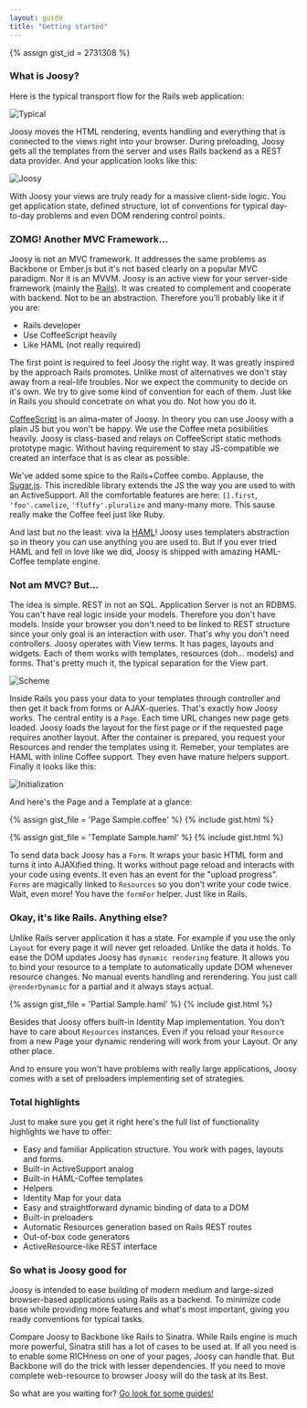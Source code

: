 ```yaml
---
layout: guide
title: "Getting started"
---
```


{% assign gist_id = 2731308 %}

### What is Joosy?

Here is the typical transport flow for the Rails web application:

![Typical](http://f.cl.ly/items/322w1b1j2y2X0C212O1U/typical.png)

Joosy moves the HTML rendering, events handling and everything that is connected to the views right into your browser. During preloading, Joosy gets all the templates from the server and uses Rails backend as a REST data provider. And your application looks like this:

![Joosy](http://f.cl.ly/items/0k3f1W2p1H0B1j0r231Z/joosy.png)

With Joosy your views are truly ready for a massive client-side logic. You get application state, defined structure, lot of conventions for typical day-to-day problems and even DOM rendering control points.

### ZOMG! Another MVC Framework...

Joosy is not an MVC framework. It addresses the same problems as Backbone or Ember.js but it's not based clearly on a popular MVC paradigm. Nor it is an MVVM. Joosy is an active view for your server-side framework (mainly the [Rails](http://rubyonrails.org/)). It was created to complement and cooperate with backend. Not to be an abstraction. Therefore you'll probably like it if you are:

* Rails developer
* Use CoffeeScript heavily
* Like HAML (not really required)

The first point is required to feel Joosy the right way. It was greatly inspired by the approach Rails promotes. Unlike most of alternatives we don't stay away from a real-life troubles. Nor we expect the community to decide on it's own. We try to give some kind of convention for each of them. Just like in Rails you should concetrate on what you do. Not how you do it.

[CoffeeScript](http://rubyonrails.org/) is an alma-mater of Joosy. In theory you can use Joosy with a plain JS but you won't be happy. We use the Coffee meta posibilities heavily. Joosy is class-based and relays on CoffeeScript static methods prototype magic. Without having requirement to stay JS-compatible we created an interface that is as clear as possible.

We've added some spice to the Rails+Coffee combo. Applause, the [Sugar.js](http://sugarjs.com/). This incredible library extends the JS the way you are used to with an ActiveSupport. All the comfortable features are here: `[].first`, `'foo'.camelize`, `'fluffy'.pluralize` and many-many more. This sause really make the Coffee feel just like Ruby.

And last but no the least: viva la [HAML](http://haml.info/)! Joosy uses templaters abstraction so in theory you can use anything you are used to. But if you ever tried HAML and fell in love like we did, Joosy is shipped with amazing HAML-Coffee template engine.

### Not am MVC? But...

The idea is simple. REST in not an SQL. Application Server is not an RDBMS. You can't have real logic inside your models. Therefore you don't have models. Inside your browser you don't need to be linked to REST structure since your only goal is an interaction with user. That's why you don't need controllers. Joosy operates with View terms. It has pages, layouts and widgets. Each of them works with templates, resources (doh... models) and forms. That's pretty much it, the typical separation for the View part.

![Scheme](http://cl.ly/1M470v24220L2e080h1L/scheme.png)

Inside Rails you pass your data to your templates through controller and then get it back from forms or AJAX-queries. That's exactly how Joosy works. 
The central entity is a `Page`. Each time URL changes new page gets loaded. Joosy loads the layout for the first page or if the requested page requires another layout. After the container is prepared, you request your Resources and render the templates using it. Remeber, your templates are HAML with inline Coffee support. They even have mature helpers support. Finally it looks like this:

![Initialization](http://f.cl.ly/items/1K2W1w2N1g1h2O2v3r0V/initialization.png)

And here's the Page and a Template at a glance:

{% assign gist_file = 'Page Sample.coffee' %}
{% include gist.html %}

{% assign gist_file = 'Template Sample.haml' %}
{% include gist.html %}

To send data back Joosy has a `Form`. It wraps your basic HTML form and turns it into AJAXified thing. It works without page reload and interacts with your code using events. It even has an event for the "upload progress". `Forms` are magically linked to `Resources` so you don't write your code twice. Wait, even more! You have the `formFor` helper. Just like in Rails.

### Okay, it's like Rails. Anything else?

Unlike Rails server application it has a state. For example if you use the only `Layout` for every page it will never get reloaded. Unlike the data it holds. To ease the DOM updates Joosy has `dynamic rendering` feature. It allows you to bind your resource to a template to automatically update DOM whenever resource changes. No manual events handling and rerendering. You just call `@renderDynamic` for a partial and it always stays actual.

{% assign gist_file = 'Partial Sample.haml' %}
{% include gist.html %}

Besides that Joosy offers built-in Identity Map implementation. You don't have to care about `Resources` instances. Even if you reload your `Resource` from a new Page your dynamic rendering will work from your Layout. Or any other place.

And to ensure you won't have problems with really large applications, Joosy comes with a set of preloaders implementing set of strategies.

### Total highlights

Just to make sure you get it right here's the full list of functionality highlights we have to offer:

* Easy and familiar Application structure. You work with pages, layouts and forms.
* Built-in ActiveSupport analog
* Built-in HAML-Coffee templates
* Helpers
* Identity Map for your data
* Easy and straightforward dynamic binding of data to a DOM
* Built-in preloaders
* Automatic Resources generation based on Rails REST routes
* Out-of-box code generators
* ActiveResource-like REST interface

### So what is Joosy good for

Joosy is intended to ease building of modern medium and large-sized browser-based applications using Rails as a backend. To minimize code base while providing more features and what's most important, giving you ready conventions for typical tasks.

Compare Joosy to Backbone like Rails to Sinatra. While Rails engine is much more powerful, Sinatra still has a lot of cases to be used at. If all you need is to enable some RICHness on one of your pages, Joosy can handle that. But Backbone will do the trick with lesser dependencies. If you need to move complete web-resource to browser Joosy will do the task at its Best.

So what are you waiting for? [Go look for some guides!](/)